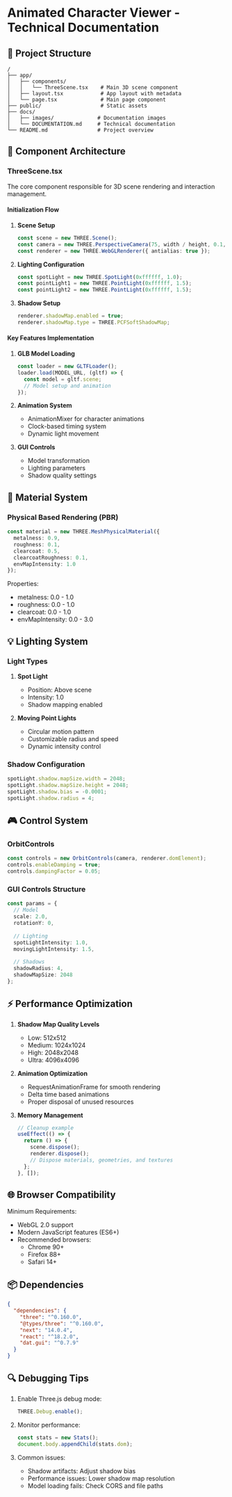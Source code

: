 # Animated Character Viewer - Technical Documentation

## 📁 Project Structure

```
/
├── app/
│   ├── components/
│   │   └── ThreeScene.tsx    # Main 3D scene component
│   ├── layout.tsx            # App layout with metadata
│   └── page.tsx              # Main page component
├── public/                   # Static assets
├── docs/
│   ├── images/              # Documentation images
│   └── DOCUMENTATION.md     # Technical documentation
└── README.md                # Project overview
```

## 🔧 Component Architecture

### ThreeScene.tsx

The core component responsible for 3D scene rendering and interaction management.

#### Initialization Flow

1. **Scene Setup**
   ```typescript
   const scene = new THREE.Scene();
   const camera = new THREE.PerspectiveCamera(75, width / height, 0.1, 1000);
   const renderer = new THREE.WebGLRenderer({ antialias: true });
   ```

2. **Lighting Configuration**
   ```typescript
   const spotLight = new THREE.SpotLight(0xffffff, 1.0);
   const pointLight1 = new THREE.PointLight(0xffffff, 1.5);
   const pointLight2 = new THREE.PointLight(0xffffff, 1.5);
   ```

3. **Shadow Setup**
   ```typescript
   renderer.shadowMap.enabled = true;
   renderer.shadowMap.type = THREE.PCFSoftShadowMap;
   ```

#### Key Features Implementation

1. **GLB Model Loading**
   ```typescript
   const loader = new GLTFLoader();
   loader.load(MODEL_URL, (gltf) => {
     const model = gltf.scene;
     // Model setup and animation
   });
   ```

2. **Animation System**
   - AnimationMixer for character animations
   - Clock-based timing system
   - Dynamic light movement

3. **GUI Controls**
   - Model transformation
   - Lighting parameters
   - Shadow quality settings

## 🎨 Material System

### Physical Based Rendering (PBR)

```typescript
const material = new THREE.MeshPhysicalMaterial({
  metalness: 0.9,
  roughness: 0.1,
  clearcoat: 0.5,
  clearcoatRoughness: 0.1,
  envMapIntensity: 1.0
});
```

Properties:
- metalness: 0.0 - 1.0
- roughness: 0.0 - 1.0
- clearcoat: 0.0 - 1.0
- envMapIntensity: 0.0 - 3.0

## 💡 Lighting System

### Light Types

1. **Spot Light**
   - Position: Above scene
   - Intensity: 1.0
   - Shadow mapping enabled

2. **Moving Point Lights**
   - Circular motion pattern
   - Customizable radius and speed
   - Dynamic intensity control

### Shadow Configuration

```typescript
spotLight.shadow.mapSize.width = 2048;
spotLight.shadow.mapSize.height = 2048;
spotLight.shadow.bias = -0.0001;
spotLight.shadow.radius = 4;
```

## 🎮 Control System

### OrbitControls

```typescript
const controls = new OrbitControls(camera, renderer.domElement);
controls.enableDamping = true;
controls.dampingFactor = 0.05;
```

### GUI Controls Structure

```typescript
const params = {
  // Model
  scale: 2.0,
  rotationY: 0,
  
  // Lighting
  spotLightIntensity: 1.0,
  movingLightIntensity: 1.5,
  
  // Shadows
  shadowRadius: 4,
  shadowMapSize: 2048
};
```

## ⚡ Performance Optimization

1. **Shadow Map Quality Levels**
   - Low: 512x512
   - Medium: 1024x1024
   - High: 2048x2048
   - Ultra: 4096x4096

2. **Animation Optimization**
   - RequestAnimationFrame for smooth rendering
   - Delta time based animations
   - Proper disposal of unused resources

3. **Memory Management**
   ```typescript
   // Cleanup example
   useEffect(() => {
     return () => {
       scene.dispose();
       renderer.dispose();
       // Dispose materials, geometries, and textures
     };
   }, []);
   ```

## 🌐 Browser Compatibility

Minimum Requirements:
- WebGL 2.0 support
- Modern JavaScript features (ES6+)
- Recommended browsers:
  - Chrome 90+
  - Firefox 88+
  - Safari 14+

## 📦 Dependencies

```json
{
  "dependencies": {
    "three": "^0.160.0",
    "@types/three": "^0.160.0",
    "next": "14.0.4",
    "react": "^18.2.0",
    "dat.gui": "^0.7.9"
  }
}
```

## 🔍 Debugging Tips

1. Enable Three.js debug mode:
   ```typescript
   THREE.Debug.enable();
   ```

2. Monitor performance:
   ```typescript
   const stats = new Stats();
   document.body.appendChild(stats.dom);
   ```

3. Common issues:
   - Shadow artifacts: Adjust shadow bias
   - Performance issues: Lower shadow map resolution
   - Model loading fails: Check CORS and file paths
